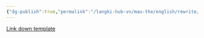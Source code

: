 ```yaml
---
{"dg-publish":true,"permalink":"/langki-hub-vn/mau-the/english/rewrite/"}
---
```


[Link down template](https://drive.google.com/file/d/1eFc4k8mjotGjY6qVFWkbBG1cdEjAs2gz/view?usp=sharing)
